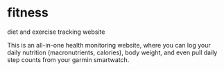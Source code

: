 # fitness
diet and exercise tracking website

This is an all-in-one health monitoring website, where you can log your daily nutrition (macronutrients, calories), body weight, and even pull daily step counts from your garmin smartwatch.
